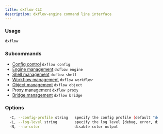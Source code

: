 ```yaml
---
title: dxflow CLI
description: dxflow-engine command line interface
---
```


### Usage

```bash
dxflow
```

### Subcommands

- [Config control](/docs/cli/config) `dxflow config`
- [Engine management](/docs/cli/engine) `dxflow engine`
- [Shell management](/docs/cli/shell) `dxflow shell`
- [Workflow management](/docs/cli/workflow) `dxflow workflow`
- [Object management](/docs/cli/object) `dxflow object`
- [Proxy management](/docs/cli/proxy) `dxflow proxy`
- [Bridge management](/docs/cli/bridge) `dxflow bridge`

### Options

```bash
  -C, --config-profile string   specify the config profile (default "default")
  -L, --log-level string        specify the log level [debug, error, disabled] (default "disabled")
  -N, --no-color                disable color output
```

